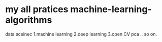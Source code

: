 # my all pratices machine-learning-algorithms
data sceinec
1.machine learning
2.deep learning
3.open CV
pca .. so on.
